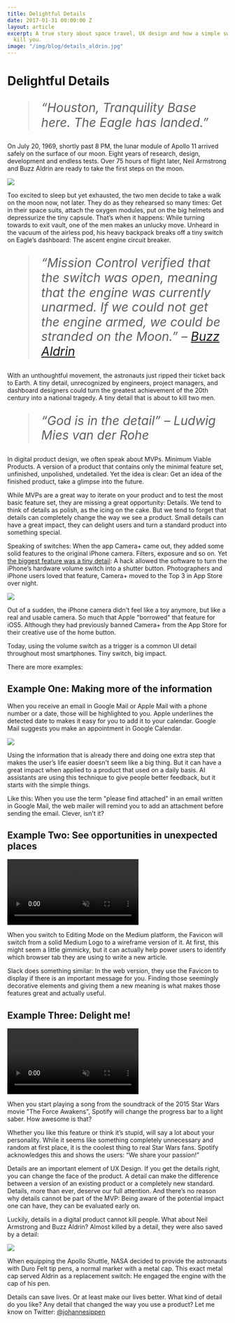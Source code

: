 ```yaml
---
title: Delightful Details
date: 2017-01-31 00:00:00 Z
layout: article
excerpt: A true story about space travel, UX design and how a simple switch could
  kill you.
image: "/img/blog/details_aldrin.jpg"
---
```


<style>
  blockquote {
    font-size: 200%;
    line-height: 120%;
    font-style: italic;
  }
</style>

# Delightful Details

> “Houston, Tranquility Base here. The Eagle has landed.”

On July 20, 1969, shortly past 8 PM, the lunar module of Apollo 11 arrived safely on the surface of our moon. Eight years of research, design, development and endless tests. Over 75 hours of flight later, Neil Armstrong and Buzz Aldrin are ready to take the first steps on the moon.

![](/img/blog/details_aldrin-green.jpg)

Too excited to sleep but yet exhausted, the two men decide to take a walk on the moon now, not later. They do as they rehearsed so many times: Get in their space suits, attach the oxygen modules, put on the big helmets and depressurize the tiny capsule. That’s when it happens: While turning towards to exit vault, one of the men makes an unlucky move. Unheard in the vacuum of the airless pod, his heavy backpack breaks off a tiny switch on Eagle’s dashboard: The ascent engine circuit breaker.


> “Mission Control verified that the switch was open, meaning that the engine was currently unarmed. If we could not get the engine armed, we could be stranded on the Moon.” – [Buzz Aldrin](http://www.cnbc.com/id/42592372)

With an unthoughtful movement, the astronauts just ripped their ticket back to Earth. A tiny detail, unrecognized by engineers, project managers, and dashboard designers could turn the greatest achievement of the 20th century into a national tragedy. A tiny detail that is about to kill two men.


> “God is in the detail” – Ludwig Mies van der Rohe

In digital product design, we often speak about MVPs. Minimum Viable Products. A version of a product that contains only the minimal feature set, unfinished, unpolished, undetailed. Yet the idea is clear: Get an idea of the finished product, take a glimpse into the future.

While MVPs are a great way to iterate on your product and to test the most basic feature set, they are missing a great opportunity: Details. We tend to think of details as polish, as the icing on the cake. But we tend to forget that details can completely change the way we see a product. Small details can have a great impact, they can delight users and turn a standard product into something special.

Speaking of switches: When the app Camera+ came out, they added some solid features to the original iPhone camera. Filters, exposure and so on. Yet [the biggest feature was a tiny detail](http://taptaptap.com/blog/volumesnap-tips/): A hack allowed the software to turn the iPhone’s hardware volume switch into a shutter button. Photographers and iPhone users loved that feature, Camera+ moved to the Top 3 in App Store over night.

![](http://cdn.taptaptap.com/blog/wp-content/media/volumesnap.jpg)

Out of a sudden, the iPhone camera didn't feel like a toy anymore, but like a real and usable camera. So much that Apple "borrowed" that feature for iOS5. Although they had previously banned Camera+ from the App Store for their creative use of the home button.

Today, using the volume switch as a trigger is a common UI detail throughout most smartphones. Tiny switch, big impact.

There are more examples:


## Example One: Making more of the information

When you receive an email in Google Mail or Apple Mail with a phone number or a date, those will be highlighted to you. Apple underlines the detected date to makes it easy for you to add it to your calendar. Google Mail suggests you make an appointment in Google Calendar.

![](/img/blog/details-googlemail.jpg)

Using the information that is already there and doing one extra step that makes the user’s life easier doesn't seem like a big thing. But it can have a great impact when applied to a product that used on a daily basis. AI assistants are using this technique to give people better feedback, but it starts with the simple things.

Like this: When you use the term "please find attached" in an email written in Google Mail, the web mailer will remind you to add an attachment before sending the email. Clever, isn't it?


## Example Two: See opportunities in unexpected places

<video autoplay loop muted>
  <source src="/img/blog/details-medium.mov">
</video>

When you switch to Editing Mode on the Medium platform, the Favicon will switch from a solid Medium Logo to a wireframe version of it. At first, this might seem a little gimmicky, but it can actually help power users to identify which browser tab they are using to write a new article.

Slack does something similar: In the web version, they use the Favicon to display if there is an important message for you. Finding those seemingly decorative elements and giving them a new meaning is what makes those features great and actually useful.


## Example Three: Delight me!

<video autoplay loop muted>
  <source src="/img/blog/details-spotify.mov">
</video>

When you start playing a song from the soundtrack of the 2015 Star Wars movie "The Force Awakens", Spotify will change the progress bar to a light saber. How awesome is that?

Whether you like this feature or think it’s stupid, will say a lot about your personality. While it seems like something completely unnecessary and random at first place, it is the coolest thing to real Star Wars fans. Spotify acknowledges this and shows the users: “We share your passion!”

Details are an important element of UX Design. If you get the details right, you can change the face of the product. A detail can make the difference between a version of an existing product or a completely new standard. Details, more than ever, deserve our full attention. And there’s no reason why details cannot be part of the MVP: Being aware of the potential impact one can have, they can be evaluated early on.

Luckily, details in a digital product cannot kill people. What about Neil Armstrong and Buzz Aldrin? Almost killed by a detail, they were also saved by a detail:

![](/img/blog/details-armstrong.jpg)

When equipping the Apollo Shuttle, NASA decided to provide the astronauts with Duro Felt tip pens, a normal marker with a metal cap. This exact metal cap served Aldrin as a replacement switch: He engaged the engine with the cap of his pen.

Details can save lives. Or at least make our lives better. What kind of detail do you like? Any detail that changed the way you use a product? Let me know on Twitter: [@johannesippen](http://twitter.com/johannesippen/)
